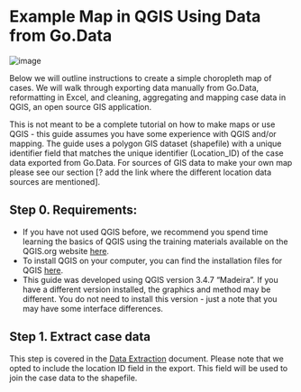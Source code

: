 # Example Map in QGIS Using Data from Go.Data

![image](https://user-images.githubusercontent.com/19505814/122239678-21581d00-ce8f-11eb-8b3e-5a9bfdcd7649.png)

Below we will outline instructions to create a simple choropleth map of cases. We will walk through exporting data manually from Go.Data, reformatting in Excel, and cleaning, aggregating and mapping case data in QGIS, an open source GIS application.

This is not meant to be a complete tutorial on how to make maps or use QGIS - this guide assumes you have some experience with QGIS and/or mapping. The guide uses a polygon GIS dataset (shapefile) with a unique identifier field that matches the unique identifier (Location_ID) of the case data exported from Go.Data. For sources of GIS data to make your own map please see our section [? add the link where the different location data sources are mentioned].

## Step 0. Requirements:
- If you have not used QGIS before, we recommend you spend time learning the basics of QGIS using the training materials available on the QGIS.org website [here](https://qgis.org/en/site/forusers/trainingmaterial/index.html). 
- To install QGIS on your computer, you can find the installation files for QGIS [here](https://qgis.org/en/site/forusers/download.html). 
- This guide was developed using QGIS version 3.4.7 “Madeira”. If you have a different version installed, the graphics and method may be different. You do not need to install this version - just a note that you may have some interface differences.

## Step 1. Extract case data
This step is covered in the [Data Extraction](https://worldhealthorganization.github.io/godata/data-extraction/) document. Please note that we opted to include the location ID field in the export. This field will be used to join the case data to the shapefile.
